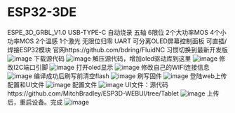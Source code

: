 # ESP32-3DE
ESPE_3D_GRBL_V1.0
USB-TYPE-C
自动烧录
五轴
6限位
2个大功率MOS
4个小功率MOS
2个温感
1个激光
无限位归零
UART
可分离OLED屏幕控制面板
可直插/焊接ESP32模块
官网https://github.com/bdring/FluidNC
习惯切换到最新开发版
![image](https://user-images.githubusercontent.com/38814385/146627342-3737d7ed-fdaa-4861-965b-f1091c1d5add.png)
下载源代码
![image](https://user-images.githubusercontent.com/38814385/146627350-7bcc0e0f-1bcb-45e9-ac9f-7c8f0aaf04af.png)
解压源代码，增加oled驱动库到这里
![image](https://user-images.githubusercontent.com/38814385/146627356-eafa3f5d-694a-40b8-9c9b-e543189816cb.png)
修改I2C端口引脚
![image](https://user-images.githubusercontent.com/38814385/146627361-79c2c252-7ed6-4e4e-b77c-317c93ed2a62.png)
打开oled显示
![image](https://user-images.githubusercontent.com/38814385/146627365-8802f768-ae76-4e14-b572-643340438a57.png)
修改自己的WIFI连接信息
![image](https://user-images.githubusercontent.com/38814385/146627370-29e778c7-cf2a-437d-a692-a9f2a46118e2.png)
编译成功后刷写前清空flash
![image](https://user-images.githubusercontent.com/38814385/146627379-fd2a9064-fd6e-4272-8c3e-823d6f3b61fc.png)
刷写固件
![image](https://user-images.githubusercontent.com/38814385/146627392-7fca4076-945c-4d06-92fc-59a9f51ec1d4.png)
登陆web上传配置和UI文件
![image](https://user-images.githubusercontent.com/38814385/146627397-979b6acf-6b96-4bb7-a6b3-59691f6ec394.png)
配置文件
![image](https://user-images.githubusercontent.com/38814385/146627399-5fd2c73a-e3d7-4a01-92d5-618e69772036.png)
UI文件：源代码https://github.com/MitchBradley/ESP3D-WEBUI/tree/Tablet
![image](https://user-images.githubusercontent.com/38814385/146627404-a921e439-af8a-4f09-ab71-69d570e00bb8.png)
上传后，重启设备。完成
![image](https://user-images.githubusercontent.com/38814385/146627411-a60771fd-eaaf-43e5-bda0-cf6ad36f6b5f.png)

